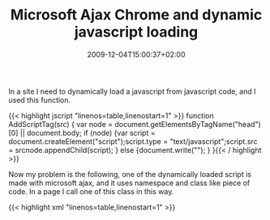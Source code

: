 ﻿---
title: "Microsoft Ajax Chrome and dynamic javascript loading"
description: ""
date: 2009-12-04T15:00:37+02:00
draft: false
tags: [General]
categories: [General]
---
In a site I need to dynamically load a javascript from javascript code, and I used this function.

{{< highlight jscript "linenos=table,linenostart=1" >}}
function AddScriptTag(src) {
var node = document.getElementsByTagName("head")[0] || document.body;
if (node) {var script = document.createElement("script");script.type = "text/javascript";script.src = srcnode.appendChild(script);
} else {document.write("<script src='" + src + "' type='text/javascript'></script>");
}
}{{< / highlight >}}

<!-- Code inserted with Steve Dunn's Windows Live Writer Code Formatter Plugin.  http://dunnhq.com -->

Now my problem is the following, one of the dynamically loaded script is made with microsoft ajax, and it uses namespace and class like piece of code. In a page I call one of this class in this way.

{{< highlight xml "linenos=table,linenostart=1" >}}
<script type="text/javascript">

        var multiSelector = new NSxxxx.MultiSelector('nselected', <%= MultiSelectionStatus %>);{{< / highlight >}}

<!-- Code inserted with Steve Dunn's Windows Live Writer Code Formatter Plugin.  http://dunnhq.com -->

Ok, this is quite old code that is still in production, I really do not like using javascript this way, but at the time this code was written, this was the solution of choiche. The problem is that everything works fine, except in Chrome, where I have an error of type â€œNSRilevazioni is undefinedâ€.

This is due to the fact that when this piece of script gets loaded, the NSRilevazioni script is loaded with the above function, but it still not executed, so the namespace is not registered. Too bad.

A quick and really dirty solution is the following one.

{{< highlight xml "linenos=table,linenostart=1" >}}
<script type="text/javascript">

    function InitializeNSxxxx() {
        if (typeof(NSxxxx) == 'undefined') {
            setTimeout(InitializeNSxxxx, 100);
            return;
        }{{< / highlight >}}

<!-- Code inserted with Steve Dunn's Windows Live Writer Code Formatter Plugin.  http://dunnhq.com -->

This is REALLY DIRTY :), I simply check if the NSRilevazioni namespace is still undefined, and if it is still unregistered I simply fire again the same function to be executed after 100 milliseconds.

Dirty but it works until I have time to pay this technical debt and translate everything to jQuery.

alk.
